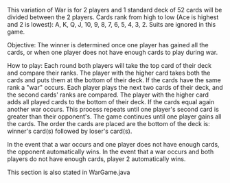 This variation of War is for 2 players and 1 standard deck of 52 cards will be divided between the 2 players.
Cards rank from high to low (Ace is highest and 2 is lowest): A, K, Q, J, 10, 9, 8, 7, 6, 5, 4, 3, 2.
Suits are ignored in this game.

Objective: The winner is determined once one player has gained all the cards, or when one player does not have enough cards to play during war.
 
How to play: Each round both players will take the top card of their deck and compare their ranks.
The player with the higher card takes both the cards and puts them at the bottom of their deck.
If the cards have the same rank a "war" occurs. 
Each player plays the next two cards of their deck, and the second cards' ranks are compared.
The player with the higher card adds all played cards to the bottom of their deck.
If the cards equal again another war occurs. 
This process repeats until one player's second card is greater than their opponent's.
The game continues until one player gains all the cards.
The order the cards are placed are the bottom of the deck is: winner's card(s) followed by loser's card(s).

In the event that a war occurs and one player does not have enough cards, the opponent automatically wins.
In the event that a war occurs and both players do not have enough cards, player 2 automatically wins.

This section is also stated in WarGame.java
